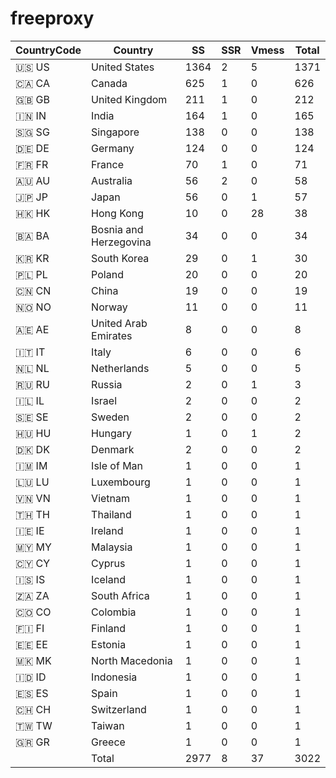 # freeproxy

|CountryCode|Country|SS|SSR|Vmess|Total|
|  ----  | ----  |  ----  | ----  |  ----  | ----  |
|🇺🇸 US|United States|1364|2|5|1371|
|🇨🇦 CA|Canada|625|1|0|626|
|🇬🇧 GB|United Kingdom|211|1|0|212|
|🇮🇳 IN|India|164|1|0|165|
|🇸🇬 SG|Singapore|138|0|0|138|
|🇩🇪 DE|Germany|124|0|0|124|
|🇫🇷 FR|France|70|1|0|71|
|🇦🇺 AU|Australia|56|2|0|58|
|🇯🇵 JP|Japan|56|0|1|57|
|🇭🇰 HK|Hong Kong|10|0|28|38|
|🇧🇦 BA|Bosnia and Herzegovina|34|0|0|34|
|🇰🇷 KR|South Korea|29|0|1|30|
|🇵🇱 PL|Poland|20|0|0|20|
|🇨🇳 CN|China|19|0|0|19|
|🇳🇴 NO|Norway|11|0|0|11|
|🇦🇪 AE|United Arab Emirates|8|0|0|8|
|🇮🇹 IT|Italy|6|0|0|6|
|🇳🇱 NL|Netherlands|5|0|0|5|
|🇷🇺 RU|Russia|2|0|1|3|
|🇮🇱 IL|Israel|2|0|0|2|
|🇸🇪 SE|Sweden|2|0|0|2|
|🇭🇺 HU|Hungary|1|0|1|2|
|🇩🇰 DK|Denmark|2|0|0|2|
|🇮🇲 IM|Isle of Man|1|0|0|1|
|🇱🇺 LU|Luxembourg|1|0|0|1|
|🇻🇳 VN|Vietnam|1|0|0|1|
|🇹🇭 TH|Thailand|1|0|0|1|
|🇮🇪 IE|Ireland|1|0|0|1|
|🇲🇾 MY|Malaysia|1|0|0|1|
|🇨🇾 CY|Cyprus|1|0|0|1|
|🇮🇸 IS|Iceland|1|0|0|1|
|🇿🇦 ZA|South Africa|1|0|0|1|
|🇨🇴 CO|Colombia|1|0|0|1|
|🇫🇮 FI|Finland|1|0|0|1|
|🇪🇪 EE|Estonia|1|0|0|1|
|🇲🇰 MK|North Macedonia|1|0|0|1|
|🇮🇩 ID|Indonesia|1|0|0|1|
|🇪🇸 ES|Spain|1|0|0|1|
|🇨🇭 CH|Switzerland|1|0|0|1|
|🇹🇼 TW|Taiwan|1|0|0|1|
|🇬🇷 GR|Greece|1|0|0|1|
||Total|2977|8|37|3022|

